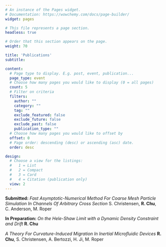 ```yaml
---
# An instance of the Pages widget.
# Documentation: https://wowchemy.com/docs/page-builder/
widget: pages

# This file represents a page section.
headless: true

# Order that this section appears on the page.
weight: 70

title: 'Publications'
subtitle:

content:
  # Page type to display. E.g. post, event, publication...
  page_type: event
  # Choose how many pages you would like to display (0 = all pages)
  count: 5
  # Filter on criteria
  filters:
    author: ""
    category: ""
    tag: ""
    exclude_featured: false
    exclude_future: false
    exclude_past: false
    publication_type: ""
  # Choose how many pages you would like to offset by
  offset: 0
  # Page order: descending (desc) or ascending (asc) date.
  order: desc

design:
  # Choose a view for the listings:
  #   1 = List
  #   2 = Compact
  #   3 = Card
  #   4 = Citation (publication only)
  view: 2
---
```


**Submitted:** 
*Fast Asymptotic-Numerical Method For Coarse Mesh Particle Simulation In Channels Of Arbitrary Cross Section* S. Christensen, **R. Chu**, C. Anderson, M. Roper

**In Preparation:** 
*On the Hele-Shaw Limit with a Dynamic Density Constraint and Drift* **R. Chu**

*A Theory For Curvature-Induced Migration In Inertial Microﬂuidic Devices* **R. Chu**, S. Christensen, A. Bertozzi, H. Ji, M. Roper
